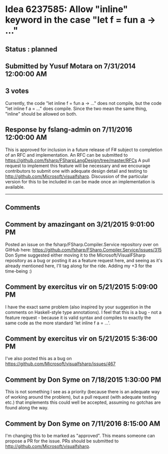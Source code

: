 # Idea 6237585: Allow "inline" keyword in the case "let f = fun a -> ..." #

## Status : planned

## Submitted by Yusuf Motara on 7/31/2014 12:00:00 AM

## 3 votes

Currently, the code "let inline f = fun a -> ..." does not compile, but the code "let inline f a = ..." does compile. Since the two mean the same thing, "inline" should be allowed on both.



## Response by fslang-admin on 7/11/2016 12:00:00 AM

This is approved for inclusion in a future release of F# subject to completion of an RFC and implementation.
An RFC can be submitted to https://github.com/fsharp/FSharpLangDesign/tree/master/RFCs
A pull request to implement this feature will be necessary and we encourage contributors to submit one with adequate design detail and testing to http://github.com/Microsoft/visualfsharp.
Discussion of the particular version for this to be included in can be made once an implementation is available.

------------------------
## Comments


## Comment by amazingant on 3/21/2015 9:01:00 PM
Posted an issue on the fsharp/FSharp.Compiler.Service repository over on GitHub here:
https://github.com/fsharp/FSharp.Compiler.Service/issues/315
Don Syme suggested either moving it to the Microsoft/VisualFSharp repository as a bug or posting it as a feature request here, and seeing as it's already mentioned here, I'll tag along for the ride.
Adding my +3 for the time-being :)


## Comment by exercitus vir on 5/21/2015 5:09:00 PM
I have the exact same problem (also inspired by your suggestion in the comments on Haskell-style type annotations).
I feel that this is a bug - not a feature request - because it is valid syntax and compiles to exactly the same code as the more standard 'let inline f a = ...'.


## Comment by exercitus vir on 5/21/2015 5:36:00 PM
I've also posted this as a bug on https://github.com/Microsoft/visualfsharp/issues/467


## Comment by Don Syme on 7/18/2015 1:30:00 PM
This is not something I see as a priority (because there is an adequate way of working around the problem), but a pull request (with adequate testing etc.) that implements this could well be accepted, assuming no gotchas are found along the way.


## Comment by Don Syme on 7/11/2016 8:15:00 AM
I'm changing this to be marked as "approved". This means someone can propose a PR for the issue. PRs should be submitted to http://github.com/Microsoft/visualfsharp.

